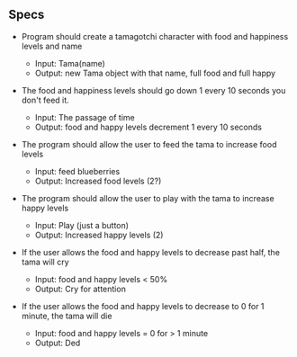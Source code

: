 ## Specs
* Program should create a tamagotchi character with food and happiness levels and name
  * Input: Tama(name)
  * Output: new Tama object with that name, full food and full happy

* The food and happiness levels should go down 1 every 10 seconds you don't feed it.
  * Input: The passage of time
  * Output: food and happy levels decrement 1 every 10 seconds

* The program should allow the user to feed the tama to increase food levels
  * Input: feed blueberries
  * Output: Increased food levels (2?)

* The program should allow the user to play with the tama to increase happy levels
  * Input: Play (just a button)
  * Output: Increased happy levels (2)

* If the user allows the food and happy levels to decrease past half, the tama will cry
  * Input: food and happy levels < 50%
  * Output: Cry for attention

* If the user allows the food and happy levels to decrease to 0 for 1 minute, the tama will die
  * Input: food and happy levels = 0 for > 1 minute
  * Output: Ded
  
